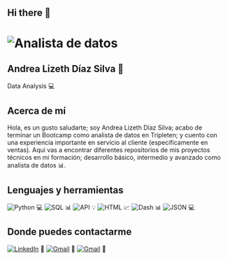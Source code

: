 ## Hi there 👋

<!--
**andra96silva/andra96silva** is a ✨ _special_ ✨ repository because its `README.md` (this file) appears on your GitHub profile. -->

# <img src="https://www.canva.com/design/DAGkp0TNwCk/l3M84ZmVDgZrqDpx4zoncg/edit?utm_content=DAGkp0TNwCk&utm_campaign=designshare&utm_medium=link2&utm_source=sharebutton" alt="Analista de datos">
## Andrea Lizeth Díaz Silva 👋
Data Analysis 💻
## Acerca de mí
Hola, es un gusto saludarte; soy Andrea Lizeth Díaz Silva; acabo de terminar un Bootcamp como analista de datos en Tripleten; y cuento con una experiencia importante en servicio al cliente (específicamente en ventas). Aqui vas a encontrar diferentes repositorios de mis proyectos técnicos en mi formación; desarrollo básico, intermedio y avanzado como analista de datos 📊.
## Lenguajes y herramientas
![Python](https://img.shields.io/badge/Python-3776AB?style=for-the-badge&logo=python&logoColor=white) 💻
![SQL](https://img.shields.io/badge/SQL-CC2927?style=for-the-badge&logo=mysql&logoColor=white) 📊
![API](https://img.shields.io/badge/API-3776AB?style=for-the-badge&logo=api&logoColor=white) 💡
![HTML](https://img.shields.io/badge/HTML-E34F26?style=for-the-badge&logo=html5&logoColor=white) 📈
![Dash](https://img.shields.io/badge/Dash-008DE4?style=for-the-badge&logo=plotly&logoColor=white) 📊
![JSON](https://img.shields.io/badge/JSON-000000?style=for-the-badge&logo=json&logoColor=white) 💻
## Donde puedes contactarme
[![LinkedIn](https://img.shields.io/badge/LinkedIn-0077B5?style=for-the-badge&logo=linkedin&logoColor=white)](https://www.linkedin.com/in/andrea-lizeth-díaz-silva-b59834333) 👋
[![Gmail](https://img.shields.io/badge/Gmail-D14836?style=for-the-badge&logo=gmail&logoColor=white)](mailto:andrea96silvald@gmail.com) 📧
[![Gmail](https://img.shields.io/badge/Gmail-D14836?style=for-the-badge&logo=gmail&logoColor=white)](mailto:silvaandreina1005@gmail.com) 📧








